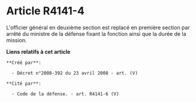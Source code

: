 # Article R4141-4

L'officier général en deuxième section est replacé en première section par arrêté du ministre de la défense fixant la
fonction ainsi que la durée de la mission.

**Liens relatifs à cet article**

	**Créé par**:

	  - Décret n°2008-392 du 23 avril 2008 - art. (V)

	**Cité par**:

	  - Code de la défense. - art. R4141-6 (V)
